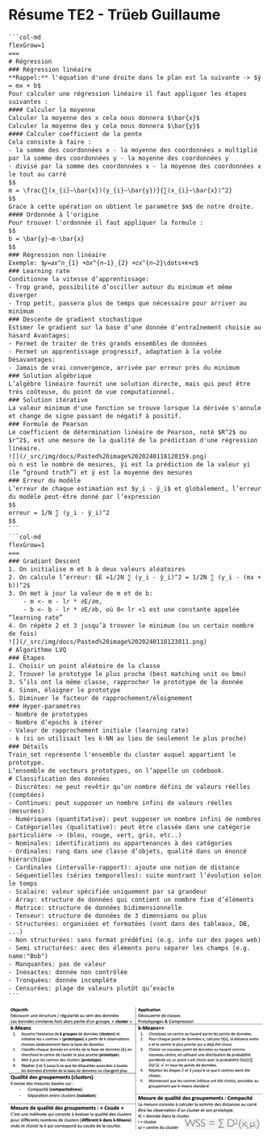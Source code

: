 # Résume TE2 - Trüeb Guillaume

````col
```col-md
flexGrow=1
===
# Régression
### Régression linéaire
**Rappel:** l'équation d'une droite dans le plan est la suivante -> $ŷ = mx + b$
Pour calculer une régression linéaire il faut appliquer les étapes suivantes : 
#### Calculer la moyenne
Calculer la moyenne des x cela nous donnera $\bar{x}$
Calculer la moyenne des y cela nous donnera $\bar{y}$
#### Calculer coefficient de la pente
Cela consiste à faire : 
- la somme des coordonnées x - la moyenne des coordonnées x multiplié par la somme des coordonnées y - la moyenne des coordonnées y
- divisé par la somme des coordonnées x - la moyenne des coordonnées x le tout au carré
$$
m = \frac{∑​(x_{i}−\bar{x})(y_{i}​−\bar{y}​)}{∑​(x_{i}​−\bar{x})^2}​
$$
Grace à cette opération on obtient le paramètre $m$ de notre droite.
#### Ordonnée à l'origine
Pour trouver l'ordonnée il faut appliquer la formule :
$$
b = \bar{y}​−m⋅\bar{x}
$$
### Régression non linéaire
Exemple: $𝑦=𝑎𝑥^𝑛_{1} +𝑏𝑥^{𝑛−1}_{2} +𝑐𝑥^{𝑛−2}\dots+𝑘+𝜀$
### Learning rate
Conditionne la vitesse d’apprentissage:  
- Trop grand, possibilité d’osciller autour du minimum et même diverger  
- Trop petit, passera plus de temps que nécessaire pour arriver au minimum
### Descente de gradient stochastique
Estimer le gradient sur la base d’une donnée d’entraînement choisie au hasard Avantages:  
- Permet de traiter de très grands ensembles de données  
- Permet un apprentissage progressif, adaptation à la volée
Désavantages:  
- Jamais de vrai convergence, arrivée par erreur près du minimum
### Solution algébrique
L’algèbre linéaire fournit une solution directe, mais qui peut être très coûteuse, du point de vue computationnel.
### Solution itérative
La valeur minimum d'une fonction se trouve lorsque la dérivée s'annule et change de signe passant de négatif à positif.
### Formule de Pearson
Le coefficient de détermination linéaire de Pearson, noté $R^2$ ou $r^2$, est une mesure de la qualité de la prédiction d'une régression linéaire.
![](/_src/img/docs/Pasted%20image%2020240118120159.png)
où n est le nombre de mesures, ŷi est la prédiction de la valeur yi (le “ground truth”) et ȳ est la moyenne des mesures
### Erreur du modèle
L’erreur de chaque estimation est $y_i - ŷ_i$ et globalement, l’erreur du modèle peut-être donné par l’expression
$$
erreur = 1/N ∑ (y_i - ŷ_i)^2
$$
```
```col-md
flexGrow=1
===
### Gradiant Descent
1. On initialise m et b à deux valeurs aléatoires 
2. On calcule l’erreur: $E =1/2N ∑ (y_i - ŷ_i)^2 = 1/2N ∑ (y_i - (mx + b))^2$ 
3. On met à jour la valeur de m et de b: 
	- m <- m - lr * ∂E/∂m,
	- b <- b - lr * ∂E/∂b, où 0< lr <1 est une constante appelée “learning rate”
4. On répète 2 et 3 jusqu’à trouver le minimum (ou un certain nombre de fois)
![](/_src/img/docs/Pasted%20image%2020240118123011.png)
# Algorithme LVQ
### Etapes
1. Choisir un point aléatoire de la classe
2. Trouver le prototype le plus proche (best matching unit ou bmu)
3. S’ils ont la même classe, rapprocher le prototype de la donnée
4. Sinon, éloigner le prototype
5. Diminuer le facteur de rapprochement/éloignement
### Hyper-paramètres
- Nombre de prototypes  
- Nombre d’epochs à itérer  
- Valeur de rapprochement initiale (learning rate)  
- k (si on utilisait les k-NN au lieu de seulement le plus proche)
### Détails
Train_set représente l'ensemble du cluster auquel appartient le prototype.
L’ensemble de vecteurs prototypes, on l’appelle un codebook.
# Classification des données
- Discrètes: ne peut revêtir qu’un nombre défini de valeurs réelles (comptées)  
- Continues: peut supposer un nombre infini de valeurs réelles (mesurées)  
- Numériques (quantitative): peut supposer un nombre infini de nombres  
- Catégorielles (qualitative): peut être classée dans une catégorie particulière -> (bleu, rouge, vert, gris, etc..)
- Nominales: identifications ou appartenances à des catégories  
- Ordinales: rang dans une classe d’objets, qualité dans un énoncé hiérarchique
- Cardinales (intervalle-rapport): ajoute une notion de distance  
- Séquentielles (séries temporelles): suite montrant l’évolution selon le temps  
- Scalaire: valeur spécifiée uniquement par sa grandeur  
- Array: structure de données qui contient un nombre fixe d’éléments  
- Matrice: structure de données bidimensionnelle  
- Tenseur: structure de données de 3 dimensions ou plus  
- Structurées: organisées et formatées (vont dans des tableaux, DB, ...)  
- Non structurées: sans format prédéfini (e.g. info sur des pages web)  
- Semi structurées: avec des éléments poru séparer les champs (e.g. name:"Bob") 
- Manquantes: pas de valeur
- Inexactes: donnée non contrôlée  
- Tronquées: donnée incomplète  
- Censurées: plage de valeurs plutôt qu’exacte
```
````

![](/_src/img/docs/Pasted%20image%2020240207175623.png)
